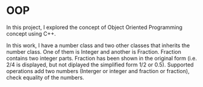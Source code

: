 # OOP

In this project, I explored the concept of Object Oriented Programming concept using C++.


In this work, I have a number class and two other classes that inherits the number class. One of them is Integer and another is Fraction. 
Fraction contains two integer parts. Fraction has been shown in the original form (i.e. 2/4 is displayed, but not diplayed the simplified form 1/2 or 0.5).
Supported operations add two numbers (Interger or integer and fraction or fraction), check equality of the numbers.
